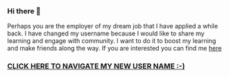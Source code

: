 ### Hi there 👋
Perhaps you are the employer of my dream job that I have applied a while back. I have changed my username because I would like to share my learning and engage with community. I want to do it to boost my learning and make friends along the way. If you are interested you can find me [here](https://github.com/assemblu)

### [CLICK HERE TO NAVIGATE MY NEW USER NAME :-)](https://github.com/assemblu)

